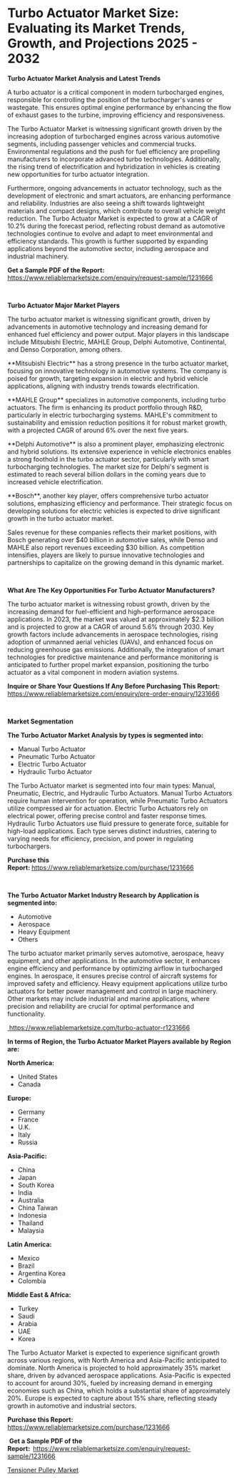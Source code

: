 <p><h1>Turbo Actuator Market Size: Evaluating its Market Trends, Growth, and Projections 2025 - 2032</h1></p><p><strong>Turbo Actuator Market Analysis and Latest Trends</strong></p>
<p><p>A turbo actuator is a critical component in modern turbocharged engines, responsible for controlling the position of the turbocharger's vanes or wastegate. This ensures optimal engine performance by enhancing the flow of exhaust gases to the turbine, improving efficiency and responsiveness. </p><p>The Turbo Actuator Market is witnessing significant growth driven by the increasing adoption of turbocharged engines across various automotive segments, including passenger vehicles and commercial trucks. Environmental regulations and the push for fuel efficiency are propelling manufacturers to incorporate advanced turbo technologies. Additionally, the rising trend of electrification and hybridization in vehicles is creating new opportunities for turbo actuator integration. </p><p>Furthermore, ongoing advancements in actuator technology, such as the development of electronic and smart actuators, are enhancing performance and reliability. Industries are also seeing a shift towards lightweight materials and compact designs, which contribute to overall vehicle weight reduction. The Turbo Actuator Market is expected to grow at a CAGR of 10.2% during the forecast period, reflecting robust demand as automotive technologies continue to evolve and adapt to meet environmental and efficiency standards. This growth is further supported by expanding applications beyond the automotive sector, including aerospace and industrial machinery.</p></p>
<p><strong>Get a Sample PDF of the Report:&nbsp;</strong> <a href="https://www.reliablemarketsize.com/enquiry/request-sample/1231666?utm_campaign=2296&utm_medium=2&utm_source=Github&utm_content=ia&utm_term=23022025&utm_id=turbo-actuator">https://www.reliablemarketsize.com/enquiry/request-sample/1231666</a></p>
<p>&nbsp;</p>
<p><strong>Turbo Actuator Major Market Players</strong></p>
<p><p>The turbo actuator market is witnessing significant growth, driven by advancements in automotive technology and increasing demand for enhanced fuel efficiency and power output. Major players in this landscape include Mitsubishi Electric, MAHLE Group, Delphi Automotive, Continental, and Denso Corporation, among others.</p><p>**Mitsubishi Electric** has a strong presence in the turbo actuator market, focusing on innovative technology in automotive systems. The company is poised for growth, targeting expansion in electric and hybrid vehicle applications, aligning with industry trends towards electrification.</p><p>**MAHLE Group** specializes in automotive components, including turbo actuators. The firm is enhancing its product portfolio through R&D, particularly in electric turbocharging systems. MAHLE's commitment to sustainability and emission reduction positions it for robust market growth, with a projected CAGR of around 6% over the next five years.</p><p>**Delphi Automotive** is also a prominent player, emphasizing electronic and hybrid solutions. Its extensive experience in vehicle electronics enables a strong foothold in the turbo actuator sector, particularly with smart turbocharging technologies. The market size for Delphi's segment is estimated to reach several billion dollars in the coming years due to increased vehicle electrification.</p><p>**Bosch**, another key player, offers comprehensive turbo actuator solutions, emphasizing efficiency and performance. Their strategic focus on developing solutions for electric vehicles is expected to drive significant growth in the turbo actuator market.</p><p>Sales revenue for these companies reflects their market positions, with Bosch generating over $40 billion in automotive sales, while Denso and MAHLE also report revenues exceeding $30 billion. As competition intensifies, players are likely to pursue innovative technologies and partnerships to capitalize on the growing demand in this dynamic market.</p></p>
<p>&nbsp;</p>
<p><strong>What Are The Key Opportunities For Turbo Actuator Manufacturers?</strong></p>
<p><p>The turbo actuator market is witnessing robust growth, driven by the increasing demand for fuel-efficient and high-performance aerospace applications. In 2023, the market was valued at approximately $2.3 billion and is projected to grow at a CAGR of around 5.6% through 2030. Key growth factors include advancements in aerospace technologies, rising adoption of unmanned aerial vehicles (UAVs), and enhanced focus on reducing greenhouse gas emissions. Additionally, the integration of smart technologies for predictive maintenance and performance monitoring is anticipated to further propel market expansion, positioning the turbo actuator as a vital component in modern aviation systems.</p></p>
<p><strong>Inquire or Share Your Questions If Any Before Purchasing This Report:</strong> <a href="https://www.reliablemarketsize.com/enquiry/pre-order-enquiry/1231666?utm_campaign=2296&utm_medium=2&utm_source=Github&utm_content=ia&utm_term=23022025&utm_id=turbo-actuator">https://www.reliablemarketsize.com/enquiry/pre-order-enquiry/1231666</a></p>
<p>&nbsp;</p>
<p><strong>Market Segmentation</strong></p>
<p><strong>The Turbo Actuator Market Analysis by types is segmented into:</strong></p>
<p><ul><li>Manual Turbo Actuator</li><li>Pneumatic Turbo Actuator</li><li>Electric Turbo Actuator</li><li>Hydraulic Turbo Actuator</li></ul></p>
<p><p>The Turbo Actuator market is segmented into four main types: Manual, Pneumatic, Electric, and Hydraulic Turbo Actuators. Manual Turbo Actuators require human intervention for operation, while Pneumatic Turbo Actuators utilize compressed air for actuation. Electric Turbo Actuators rely on electrical power, offering precise control and faster response times. Hydraulic Turbo Actuators use fluid pressure to generate force, suitable for high-load applications. Each type serves distinct industries, catering to varying needs for efficiency, precision, and power in regulating turbochargers.</p></p>
<p><strong>Purchase this Report:&nbsp;</strong><a href="https://www.reliablemarketsize.com/purchase/1231666?utm_campaign=2296&utm_medium=2&utm_source=Github&utm_content=ia&utm_term=23022025&utm_id=turbo-actuator">https://www.reliablemarketsize.com/purchase/1231666</a></p>
<p>&nbsp;</p>
<p><strong>The Turbo Actuator Market Industry Research by Application is segmented into:</strong></p>
<p><ul><li>Automotive</li><li>Aerospace</li><li>Heavy Equipment</li><li>Others</li></ul></p>
<p><p>The turbo actuator market primarily serves automotive, aerospace, heavy equipment, and other applications. In the automotive sector, it enhances engine efficiency and performance by optimizing airflow in turbocharged engines. In aerospace, it ensures precise control of aircraft systems for improved safety and efficiency. Heavy equipment applications utilize turbo actuators for better power management and control in large machinery. Other markets may include industrial and marine applications, where precision and reliability are crucial for optimal performance and functionality.</p></p>
<p><a href="https://www.reliablemarketsize.com/turbo-actuator-r1231666?utm_campaign=2296&utm_medium=2&utm_source=Github&utm_content=ia&utm_term=23022025&utm_id=turbo-actuator">&nbsp;https://www.reliablemarketsize.com/turbo-actuator-r1231666</a></p>
<p><strong>In terms of Region, the Turbo Actuator Market Players available by Region are:</strong></p>
<p>
    <p> <strong> North America: </strong>
        <ul>
            <li>United States</li>
            <li>Canada</li>
        </ul>
        </p> 
    <p> <strong> Europe: </strong>
        <ul>
            <li>Germany</li>
            <li>France</li>
            <li>U.K.</li>
            <li>Italy</li>
            <li>Russia</li>
        </ul>
        </p> 
    <p> <strong> Asia-Pacific: </strong>
        <ul>
            <li>China</li>
            <li>Japan</li>
            <li>South Korea</li>
            <li>India</li>
            <li>Australia</li>
            <li>China Taiwan</li>
            <li>Indonesia</li>
            <li>Thailand</li>
            <li>Malaysia</li>
        </ul>
        </p> 
    <p> <strong> Latin America: </strong>
        <ul>
            <li>Mexico</li>
            <li>Brazil</li>
            <li>Argentina Korea</li>
            <li>Colombia</li>
        </ul>
        </p> 
    <p> <strong> Middle East & Africa: </strong>
        <ul>
            <li>Turkey</li>
            <li>Saudi</li>
            <li>Arabia</li>
            <li>UAE</li>
            <li>Korea</li>
        </ul>
    </p>
    </p>
<p><p>The Turbo Actuator Market is expected to experience significant growth across various regions, with North America and Asia-Pacific anticipated to dominate. North America is projected to hold approximately 35% market share, driven by advanced aerospace applications. Asia-Pacific is expected to account for around 30%, fueled by increasing demand in emerging economies such as China, which holds a substantial share of approximately 20%. Europe is expected to capture about 15% share, reflecting steady growth in automotive and industrial sectors.</p></p>
<p><strong>Purchase this Report: </strong><a href="https://www.reliablemarketsize.com/purchase/1231666?utm_campaign=2296&utm_medium=2&utm_source=Github&utm_content=ia&utm_term=23022025&utm_id=turbo-actuator">https://www.reliablemarketsize.com/purchase/1231666</a></p>
<p>&nbsp;<strong>Get a Sample PDF of the Report:&nbsp;&nbsp;</strong><a href="https://www.reliablemarketsize.com/enquiry/request-sample/1231666?utm_campaign=2296&utm_medium=2&utm_source=Github&utm_content=ia&utm_term=23022025&utm_id=turbo-actuator">https://www.reliablemarketsize.com/enquiry/request-sample/1231666</a></p>
<p><strong></strong></p>
<p><p><a href="https://github.com/jeastefanowicz7816/Market-Research-Report-List-1/blob/main/tensioner-pulley-market.md?utm_campaign=2296&utm_medium=2&utm_source=Github&utm_content=ia&utm_term=23022025&utm_id=turbo-actuator">Tensioner Pulley Market</a></p></p>